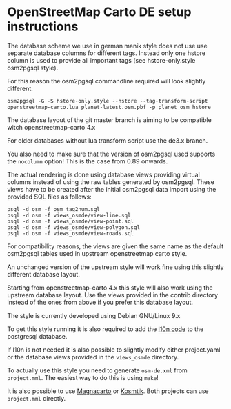 # OpenStreetMap Carto DE setup instructions

The database scheme we use in german manik style does not use use separate
database columns for different tags. Instead only one hstore column is used
to provide all important tags (see hstore-only.style osm2pgsql style).

For this reason the osm2pgsql commandline required will look slightly different:

```
osm2pgsql -G -S hstore-only.style --hstore --tag-transform-script openstreetmap-carto.lua planet-latest.osm.pbf -p planet_osm_hstore
```

The database layout of the git master branch is aiming to be compatible witch
openstreetmap-carto 4.x

For older databases without lua transform script use the de3.x branch.

You also need to make sure that the version of osm2pgsql used supports the `nocolumn` option!
This is the case from 0.89 onwards. 

The actual rendering is done using database views providing virtual columns
instead of using the raw tables generated by osm2pgsql. These views have to
be created after the initial osm2pgsql data import using the provided SQL
files as follows:

```
psql -d osm -f osm_tag2num.sql
psql -d osm -f views_osmde/view-line.sql
psql -d osm -f views_osmde/view-point.sql
psql -d osm -f views_osmde/view-polygon.sql
psql -d osm -f views_osmde/view-roads.sql
```

For compatibility reasons, the views are given the same name as the default
osm2pgsql tables used in upstream openstreetmap carto style.

An unchanged version of the upstream style will work fine using this
slightly different database layout.

Starting from openstreetmap-carto 4.x this style will also work using the
upstream database layout. Use the views provided in the contrib directory
instead of the ones from above if you prefer this database layout.

The style is currently developed using Debian GNU/Linux 9.x

To get this style running it is also required to add the
[l10n code](https://github.com/giggls/mapnik-german-l10n)
to the postgresql database.

If l10n is not needed it is also possible to slightly modify either
project.yaml or the database views provided in the `views_osmde` directory.

To actually use this style you need to generate ```osm-de.xml``` from ```project.mml```.
The easiest way to do this is using ```make```!

It is also possible to use [Magnacarto](https://github.com/omniscale/magnacarto) or
[Kosmtik](https://github.com/kosmtik/kosmtik).
Both projects can use ```project.mml``` directly.

